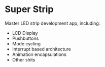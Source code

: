 # Super Strip

Master LED strip development app, including:
* LCD Display
* Pushbuttons
* Mode cycling
* Interrupt based architecture
* Animation encapsulations
* Other shits